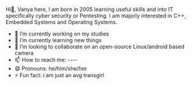 Hi👋,
Vanya here, I am born in 2005 learning useful skills and into IT specifically cyber security or Pentesting.
I am majorly interested in C++, Embedded Systems and Operating Systems.

- 🔭 I’m currently working on my studies
- 🌱 I’m currently learning new things
- 👯 I’m looking to collaborate on an open-source Linux/android based camera 
- 📫 How to reach me: ----
- 😄 Pronouns: he/him/she/her
- ⚡ Fun fact: i am just an avg transgirl
